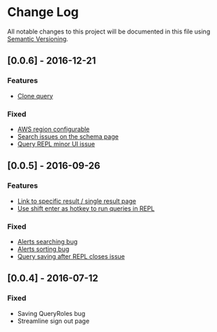 # Change Log
All notable changes to this project will be documented in this file using [Semantic Versioning](http://semver.org/).

## [0.0.6] - 2016-12-21
### Features
- [Clone query](https://github.com/lumoslabs/aleph/issues/27)

### Fixed
- [AWS region configurable](https://github.com/lumoslabs/aleph/issues/32)
- [Search issues on the schema page](https://github.com/lumoslabs/aleph/issues/24)
- [Query REPL minor UI issue](https://github.com/lumoslabs/aleph/issues/22)

## [0.0.5] - 2016-09-26
### Features
- [Link to specific result / single result page](https://github.com/lumoslabs/aleph/issues/12)
- [Use shift enter as hotkey to run queries in REPL](https://github.com/lumoslabs/aleph/issues/16)

### Fixed
- [Alerts searching bug](https://github.com/lumoslabs/aleph/issues/15)
- [Alerts sorting bug](https://github.com/lumoslabs/aleph/issues/13)
- [Query saving after REPL closes issue](https://github.com/lumoslabs/aleph/issues/14)

## [0.0.4] - 2016-07-12
### Fixed
- Saving QueryRoles bug
- Streamline sign out page

